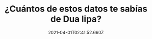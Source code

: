 ---
title: ¿Cuántos de estos datos te sabías de Dua lipa?
date: 2021-04-01T02:41:52.660Z
featuredimage: /assets/31.jpg
categoria: Celebridades
tags:
  - "#Dualipa"
  - "#celebridades"
  - "#datoscuriosos"
short-description: De estos datos cuales te sabias de la cantante Dua Lipa
mk1: >+
  ### 1.

  #### Su familia 

  ![32](/assets/32.jpg "32")

  El comienzo de un historia <br/>
  La cantante nació el 22 de agosto de 1995 en Londres, Inglaterra. Ella es la primera hija de Dukagjin Lipa y Anesa, quienes fueron refugiados de Kosovo y se establecieron en ese país en los 90. También tiene dos hermanos Rina de 16 años y Gjini de 11

  ### 2.

  #### Violonchelo 

  ![34](/assets/34.png "34")

  Con lo que empezó todo <br/>
  Los estudios primarios de Dua Lipa incluyen lecciones de música, y el instrumento con el cual aprendió sus primeras notas musicales fue el violonchelo, aunque dejó de tocarlo porque para ella era demasiado incómodo trasladarlo por su baja estatura


mk2: >+
  ### 3.

  #### Sus primeros Trabajos 

  ![35](/assets/35.jpg "35")

  Lo que fuera <br/>
  Cuando Dua tenía la edad de 11 años tuvo que irse a Kosovo capital de Pristina por dos años vivió ahí, luego regresó a Londres donde tuvo trabajos en clubs y restaurantes para poder mantenerse económicamente

  ### 4.

  #### Un padre que la alentó 

  ![36](/assets/36.jpg "36")

  Heredó su gusto musical<br/>
  Su padre fue el vocalista de la famosa banda rock kosovar Oda que se desintegró en el año de 1998 luego de publicar un último álbum titulado 1998.
mk3: >+
  ### 5.

  #### QUE!

  ![37](/assets/37.jpg "37")

  No la aceptaron en el coro de la escuela<br/>
  Cuando hizo una audición, su voz era demasiado baja para alcanzar las notas altas y el facilitador no le permitió participar argumentando que sus capacidades vocales no estaban suficientemente desarrolladas, lo que la dejó afligida e insegura sobre sus dotes artísticos.

  ### 6.

  #### ¿Y tú?

  ![38](/assets/38.jpg "38")

  Es bilingüe<br/>
  Lupa habla inglés y albanés, un idioma que le enseñaron sus padres desde pequeña, aunque batalló para leerlo y escribirlo con fluidez.
mk4: >+
  ### 7.

  #### Bodega Aurrera 

  ![39](/assets/39.jpg "39")

  Otras ocupaciones <br/>
  Para poder solventar sus gastos cuando trataba de desarrollar una carrera dentro del mundo de la música, Dua trabajó como camarera en un restaurante de comida mexicana llamada La Bodega Negra en Soho y como anfitriona en un club nocturno en Mayfair. Además fue modelo en un catálogo virtual de ASOS Marketplace.

  ### 8.

  #### ¿La escuchaste?

  ![40](/assets/40.jpg "40")

  Primera composición  <br/>
  Cuando tenía 17 años escribió su primera canción llamada Lions, Tigers & Bears, inspirada en El Mago de Oz y la publicó en su página de SoundCloud.
mk5: >+
  ### 9.

  #### La combinación 

  ![41](/assets/41.jpg "41")

  Mezcla de sonidos <br/>
  Al principio solo quería encontrar su propio sonido, así que mezclaba la música del rapero J. Cole y la de Nelly Furtado, aunque eso no le gustó a los productores.

  ### 10.

  ### Desde ahí 

  ![42](/assets/42.jpg "42")

  Por fin un contrato <br/>
  En 2015 firmó con la Warner Bros., y su primer sencillo New Love se estrenó a finales de agosto de ese año. Recibió excelentes críticas, comparándola con Joss Stone o Lady Gaga.
---